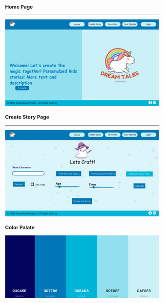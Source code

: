 ### Home Page
___
![](./Blue/1/HomeBlue1.png)

### Create Story Page
___
![](./Blue/1/StoryBlue1.png)

### Color Palate
![](./Blue/BluePalate1.png)